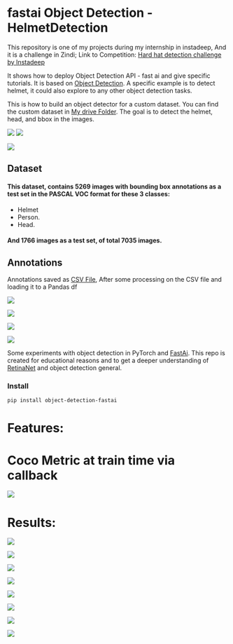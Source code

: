 # fastai  Object Detection - HelmetDetection

This repository is one of my projects during my internship in instadeep, And it is a challenge in Zindi; Link to Competition: [Hard hat detection challenge by Instadeep](https://zindi.africa/hackathons/dsc-academy-hard-hat-detection-challenge/data)

It shows how to deploy Object Detection API - fast ai and give specific tutorials. It is based on [Object Detection](https://github.com/tensorflow/models/tree/master/research/object_detection). A specific example is to detect helmet, it could also explore to any other object detection tasks.

This is how to build an object detector for a custom dataset. You can find the custom dataset in [My drive Folder](https://drive.google.com/drive/folders/1jO1PA_J6-0P_-OpgKHJhRzymHqsWdbsO?usp=sharing). The goal is to detect the helmet, head, and bbox in the images.

<p float="left">
<img src=images/111.png />
<img src=images/222.png/>
</p>
<p float="center">
<img src=Helmet_Images/helmet.PNG/>
</p>

## Dataset
#### This dataset, contains 5269 images with bounding box annotations as a test set in the PASCAL VOC format for these 3 classes:

* Helmet
* Person.
* Head.

#### And 1766 images as a test set, of total 7035 images.

## Annotations
Annotations saved as [CSV File](https://drive.google.com/file/d/1RRNWCmzuGeaaF3xfQyEUjVP0abc3RO2M/view?usp=sharing), After some processing on the CSV file and loading it to a Pandas df

<p float="center">
<img src=Helmet_Images/helmet_detection_1.PNG/>
</p>
<p float="center">
<img src=Helmet_Images/helmet_detection_2.PNG/>
</p>
<p float="center">
<img src=Helmet_Images/helmet_detection_3.PNG/>
</p>
<p float="center">
<img src=Helmet_Images/helmet_detection_4.PNG/>
</p>

Some experiments with object detection in PyTorch and [FastAi](https://www.fast.ai/).
This repo is created for educational reasons and to get a deeper understanding of [RetinaNet](https://arxiv.org/abs/1708.02002) and object detection general.

### Install

```
pip install object-detection-fastai
```
# Features:

#  Coco Metric at train time via callback 
<p float="center">
<img src=Helmet_Images/Features.PNG/>
</p>


# Results:

<p float="center">
<img src=Helmet_Images/Results_1.PNG/>
</p>
<p float="center">
<img src=Helmet_Images/Results_2.PNG/>
</p>
<p float="center">
<img src=Helmet_Images/Results_3.PNG/>
</p>
<p float="center">
<img src=Helmet_Images/Results_4.PNG/>
</p>
<p float="center">
<img src=Helmet_Images/Results_5.PNG/>
</p>
<p float="center">
<img src=Helmet_Images/Results_6.PNG/>
</p>
<p float="center">
<img src=Helmet_Images/Results_7.PNG/>
</p>
<p float="center">
<img src=Helmet_Images/Results_8.PNG/>
</p>


